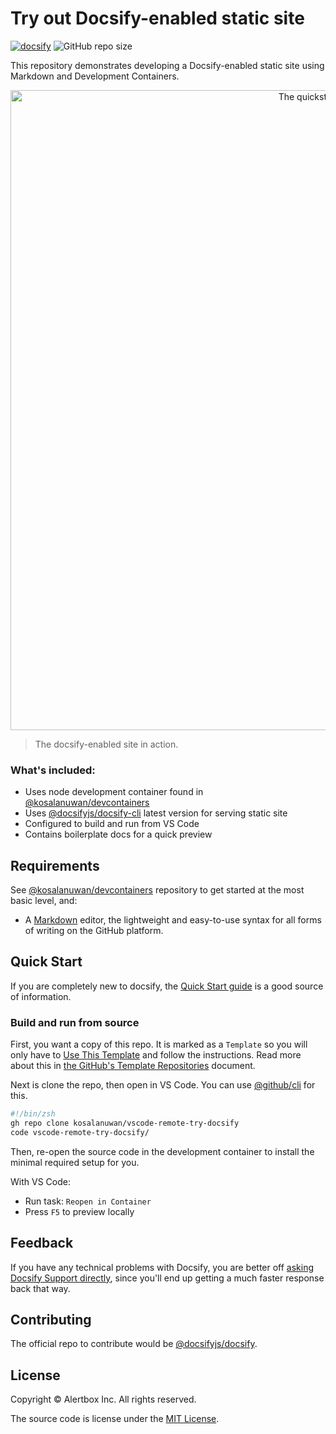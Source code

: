 # Try out Docsify-enabled static site

[![docsify](https://img.shields.io/badge/maintained%20with-docsify-cc00ff.svg)](https://docsify.js.org/)
![GitHub repo size](https://img.shields.io/github/repo-size/alertbox/vscode-remote-try-docsify)

This repository demonstrates developing a Docsify-enabled static site using Markdown and Development Containers. 

<p align="center">
  <img alt="The quickstart site in action" src="https://user-images.githubusercontent.com/958227/104834940-19d51d80-58c9-11eb-9543-e3a5a1ca57b4.png" width="1024">
</p>

> The docsify-enabled site in action.

### What's included:
- Uses node development container found in [@kosalanuwan/devcontainers](https://github.com/kosalanuwan/devcontainers)
- Uses [@docsifyjs/docsify-cli](https://github.com/docsifyjs/docsify-cli) latest version for serving static site
- Configured to build and run from VS Code
- Contains boilerplate docs for a quick preview

## Requirements
See [@kosalanuwan/devcontainers](https://github.com/kosalanuwan/devcontainers) repository to get started at the most basic level, and:
- A [Markdown](https://guides.github.com/features/mastering-markdown/) editor, the lightweight and easy-to-use syntax for all forms of writing on the GitHub platform.

## Quick Start
If you are completely new to docsify, the [Quick Start guide](https://alertbox.github.io/vscode-remote-try-docsify/#/quick-start) is a good source of information.

### Build and run from source
First, you want a copy of this repo. It is marked as a `Template` so you will only have to [Use This Template](https://github.com/alertbox/vscode-remote-try-docsify/generate/) and follow the instructions. Read more about this in [the GitHub's Template Repositories](https://help.github.com/en/github/creating-cloning-and-archiving-repositories/creating-a-repository-from-a-template) document.

Next is clone the repo, then open in VS Code. You can  use [@github/cli](https://cli.github.com/) for this.
```zsh
#!/bin/zsh
gh repo clone kosalanuwan/vscode-remote-try-docsify
code vscode-remote-try-docsify/
```
Then, re-open the source code in the development container to install the minimal required setup for you.

With VS Code:
- Run task: `Reopen in Container`
- Press `F5` to preview locally

## Feedback
If you have any technical problems with Docsify, you are better off [asking Docsify Support directly](https://discord.gg/3NwKFyR), since you'll end up getting a much faster response back that way.

## Contributing
The official repo to contribute would be [@docsifyjs/docsify](https://github.com/docsifyjs/docsify).

## License
Copyright &copy; Alertbox Inc. All rights reserved.

The source code is license under the [MIT License](LICENSE).
